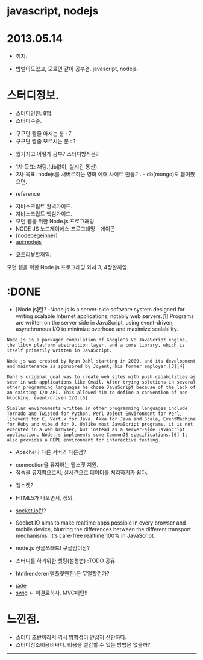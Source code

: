 # javascript, nodejs

# 2013.05.14
* 취지.
 - 밥벌이도있고, 모르면 같이 공부겸. javascript, nodejs.

# 스터디정보.
* 스터디인원: 8명.
* 스터디수준.
 - 구구단 짤줄 아시는 분 : 7
 - 구구단 짤줄 모르시는 분 : 1

* 뭘가지고 어떻게 공부? 스터디방식은?
 - 1차 목표: 채팅.(db없이, 실시간 통신)
 - 2차 목표: nodejs를 서버로하는 영화 예매 사이트 만들기. - db(mongo)도 붙여봤으면.

* reference
 - 자바스크립트 완벽가이드.
 - 자바스크립트 핵심가이드.
 - 모던 웹을 위한 Node.js 프로그래밍
 - NODE JS 노드제이에스 프로그래밍 - 에이콘
 - [nodebegeinner]
 - [api:nodejs]

* 코드리뷰할꺼임.

모던 웹을 위한 Node.js 프로그래밍
 와서 3, 4장할꺼임.
 
# :DONE
* [Node.js]란?
  -Node.js is a server-side software system designed for writing scalable Internet applications, notably web servers.[1] Programs are written on the server side in JavaScript, using event-driven, asynchronous I/O to minimize overhead and maximize scalability.

```Details
Node.js is a packaged compilation of Google's V8 JavaScript engine, the libuv platform abstraction layer, and a core library, which is itself primarily written in JavaScript.

Node.js was created by Ryan Dahl starting in 2009, and its development and maintenance is sponsored by Joyent, his former employer.[3][4]

Dahl's original goal was to create web sites with push capabilities as seen in web applications like Gmail. After trying solutions in several other programming languages he chose JavaScript because of the lack of an existing I/O API. This allowed him to define a convention of non-blocking, event-driven I/O.[5]

Similar environments written in other programming languages include Tornado and Twisted for Python, Perl Object Environment for Perl, libevent for C, Vert.x for Java, Akka for Java and Scala, EventMachine for Ruby and vibe.d for D. Unlike most JavaScript programs, it is not executed in a web browser, but instead as a server-side JavaScript application. Node.js implements some CommonJS specifications.[6] It also provides a REPL environment for interactive testing.
```

* Apache나 다른 서버와 다른점?
 - connection을 유지하는 웹소켓 지원.
 - 접속을 유지함으로써, 실시간으로 데이터를 처리하기가 쉽다.

* 웹소켓?
 - HTML5가 나오면서, 정의.

* [socket.io]란?
 -  Socket.IO aims to make realtime apps possible in every browser and mobile device, blurring the differences between the different transport mechanisms. It's care-free realtime 100% in JavaScript.

* node.js 싱글쓰래드! 구글맘이삼?

* 스터디를 하기위한 셋팅(설정법) :TODO 공유.

* htmlrenderer(템플릿엔진)은 무얼할껀가?
 - [jade]
 - [swig] <- 이걸로하자. MVC패턴!!

# 느낀점.
* 스터디 초반이라서 역시 방향성이 안잡혀 산만하다.
* 스터디장소비용비싸다. 비용을 절감할 수 있는 방법은 없을까?

--------------------------------------------------------------------------------
[nodebeginner]: http://www.nodebeginner.org/
[swig]: http://paularmstrong.github.io/swig/
[wiki:Nodejs]: http://en.wikipedia.org/wiki/Nodejs
[api:nodejs]: http://nodejs.org/docs/latest/api/
[socket.io]: http://socket.io/
[stackoverflow:HTML5 websocket API and node.js]: http://stackoverflow.com/questions/4673510/html5-websocket-api-and-node-js
[jade]: http://jade-lang.com/
